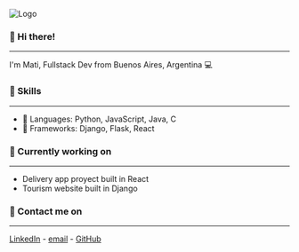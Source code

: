 ![Logo](https://i.pinimg.com/originals/43/98/42/4398425c151674a772ed49ba5d9d5f03.gif)

###  :eyes: Hi there!
---
I'm Mati, Fullstack Dev from Buenos Aires, Argentina :computer: 

### :stars: Skills
---
* :space_invader: Languages: Python, JavaScript, Java, C
* :milky_way: Frameworks: Django, Flask, React

### :rocket: Currently working on
---
* Delivery app proyect built in React
* Tourism website built in Django

### :telescope: Contact me on
---
[LinkedIn](https://www.linkedin.com/in/matiasortubia) - [email](mailto:matiortubia@gmail.com) - [GitHub](https://www.github.com/matiasortubia)

<!-- TODO 
* Add interests
* Add things I'm currently learning
-->

<!--
**matiasortubia/matiasortubia** is a ✨ _special_ ✨ repository because its `README.md` (this file) appears on your GitHub profile.

Here are some ideas to get you started:

- 🔭 I’m currently working on ...
- 🌱 I’m currently learning ...
- 👯 I’m looking to collaborate on ...
- 🤔 I’m looking for help with ...
- 💬 Ask me about ...
- 📫 How to reach me: ...
- 😄 Pronouns: ...
- ⚡ Fun fact: ...
-->
